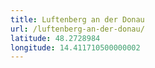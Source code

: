```yaml
---
title: Luftenberg an der Donau
url: /luftenberg-an-der-donau/
latitude: 48.2728984
longitude: 14.411710500000002
---
```

